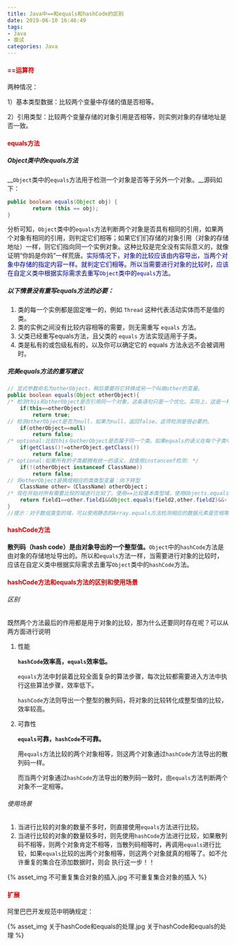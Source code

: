 ```yaml
---
title: Java中==和equals和hashCode的区别
date: 2019-06-10 16:46:49
tags:
- Java
- 面试
categories: Java
---
```


#### <span style="color:#CD0000">==运算符</span>

两种情况：

1）基本类型数据：比较两个变量中存储的值是否相等。

2）引用类型：比较两个变量存储的对象引用是否相等，则实例对象的存储地址是否一致。



#### <span style="color:#CD0000">equals方法</span>

##### Object类中的equals方法

​	__`Object`类中的`equals`方法用于检测一个对象是否等于另外一个对象。__源码如下：

```java
public boolean equals(Object obj) {
        return (this == obj);
}
```

​	分析可知，`Object`类中的`equals`方法判断两个对象是否具有相同的引用，如果两个对象有相同的引用，则判定它们相等；如果它们们存储的对象引用（对象的存储地址）一样，则它们指向同一个实例对象。这种比较是完全没有实际意义的，就像证明“你妈是你妈”一样荒唐。<span style="color:#00008B">实际情况下，对象的比较应该由内容导出，当两个对象中存储的指定内容一样。就判定它们相等。所以当需要进行对象的比较时，应该在自定义类中根据实际需求去重写`Object`类中的`equals`方法。</span>

##### 以下情景没有重写equals方法的必要：

1. 类的每一个实例都是固定唯一的，例如 `Thread` 这种代表活动实体而不是值的类。
2. 类的实例之间没有比较内容相等的需要，则无需重写 `equals` 方法。
3. 父类已经重写equals方法，且父类的 `equals` 方法实现适用于子类。
4. 类是私有的或包级私有的，以及你可以确定它的 equals 方法永远不会被调用时。

##### 完美equals方法的重写建议

```java
// 显式参数命名为otherObject，稍后需要将它转换成另一个叫做other的变量。
public boolean equals(Object otherObject){
/* 检测this和otherObject是否引用同一个对象，这条语句只是一个优化。实际上，这是一种经常采用的形式。因为计算这个等式要一个一个地比较类中的域所付出的代价小得多。 */
    if(this==otherObject)
        return true;
// 检测otherObject是否为null，如果为null，返回false。这项检测是很必要的。
    if(otherObject==null)
        return false;
/* optional:比较this与otherObject是否属于同一个类。如果equals的语义在每个子类中有所改变，就使用getClass检测: */
    if(getClass()!=otherObject.getClass())
        return false;
/* optional:如果所有的子类都拥有统一的语义，就使用instanceof检测: */
    if(!(otherObject instanceof ClassName))
        return false;
// 将otherObject装换成相应的类类型变量：向下转型
    ClassName other=（ClassName）otherObject；
/* 现在开始对所有需要比较的域进行比较了。使用==比较基本类型域，使用Objects.equals()比较对象域。如果所有的域都匹配，就返回true；否则返回false */
    return field1==other.field1&&Object.equals(field2,other.field2)&&···;
}
//提示：对于数组类型的域，可以使用静态的Array.equals方法检测相应的数据元素是否相等。为了防备field2和other.fiield2可能为null的情况，需要使用Objects.equals方法。如果两个参数都为null，Objects.equals(a,b)调用将返回true；如果其中一个参数为null，则返回false；否则，如果两个参数都不为null，则调用a.equals(b)。
```



#### <span style="color:#CD0000">hashCode方法</span>

**散列码（hash code）是由对象导出的一个整型值。**`Object`中的`hashCode`方法是由对象的存储地址导出的。所以和`equals`方法一样，当需要进行对象的比较时，应该在自定义类中根据实际需求去重写`Object`类中的`hashCode`方法。



#### <span style="color:#CD0000">hashCode方法和equals方法的区别和使用场景</span>

###### 区别

既然两个方法最后的作用都是用于对象的比较，那为什么还要同时存在呢？可以从两方面进行说明

1. 性能

   __`hashCode`效率高，`equals`效率低。__

   `equals`方法中封装着比较全面复杂的算法步骤，每次比较都需要进入方法中执行这些算法步骤，效率低下。

   `hashCode`方法则导出一个整型的散列码，将对象的比较转化成整型值的比较，效率较高。

2. 可靠性

   __`equals`可靠，`hashCode`不可靠。__

   用`equals`方法比较的两个对象相等，则这两个对象通过`hashCode`方法导出的散列码一样。

   而当两个对象通过`hashCode`方法导出的散列码一致时，由`equals`方法判断两个对象不一定相等。

###### 使用场景

1. 当进行比较的对象的数量不多时，则直接使用`equals`方法进行比较。
2. 当进行比较的对象的数量较多时，则先使用`hashCode`方法进行比较，如果散列码不相等，则两个对象肯定不相等，当散列码相等时，再调用`equals`进行比较，如果`equals`比较的出两个对象相等，则这两个对象就真的相等了。如不允许重复的集合在添加数据时，则会 执行这一步！！

{% asset_img 不可重复集合对象的插入.jpg 不可重复集合对象的插入 %}

#### <span style="color:#CD0000">扩展</span>

阿里巴巴开发规范中明确规定：

{% asset_img 关于hashCode和equals的处理.jpg 关于hashCode和equals的处理 %}